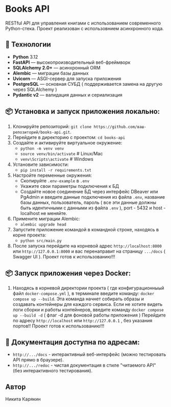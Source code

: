 # Books API

RESTful API для управления книгами с использованием современного Python-стека.
Проект реализован с использовнием асинхронного кода.

## 🚀 Технологии

- **Python** 3.12
- **FastAPI** — высокопроизводительный веб-фреймворк
- **SQLAlchemy 2.0+** — асинхронный ORM
- **Alembic** — миграции базы данных
- **Uvicorn** — ASGI-сервер для запуска приложения
- **PostgreSQL** — основная СУБД ( поддерживается замена на другую через SQLAlchemy )
- **Pydantic v2** — валидация данных и сериализация

## 📦 Установка и запуск приложения локально:
1. Клонируйте репозиторий:
   ```git clone https://github.com/ваш-репозиторий/books-api.git```.
2. Перейдите в директорию с проектом:
   ```cd books-api```
3. Создайте и активируйте виртуальное окружение:
   - ```python -m venv venv```
   - ```source venv/bin/activate```  # Linux/Mac
   - ```venv\Scripts\activate```     # Windows
4. Установите зависимости:
   - ```pip install -r requirements.txt```
5. Настройте переменные окружения:
   - Скопируйте ```.env-example``` в ```.env```
   - Укажите свои параметры подключения к БД
   - Создайте новое соединение БД через интерфейс DBeaver или PgAdmin и введите данные подключения из файла ```.env```,
     название базы данных, пользователь, пароль ( все эти данные должны быть идентичными с данными из файла ```.env``` ), port - 5432 и host - localhost не меняйте.
6. Примените миграции Alembic:
   - ```alembic upgrade head```
7. Запустите приложение командой в командной строке, находясь в корне проекта:
   - ```python src/main.py```
8. После запуска перейдите на корневой адрес ```http://localhost:8000``` или ```http://127.0.0.1:8000``` и вас перенаправит на
   страницу ```.../docs``` ( Swagger UI ). Проект готов к использованию!!!
  
## 📦 Запуск приложения через Docker:

1. Находясь в корневой директории проекта ( где конфигурационныый файл ```docker-compose.yml``` ), в терминале введите команду:
```docker compose up --build```. Эта команда начнет собирать образы и создавать контейнеры для каждого сервиса.
Если не хотите видеть логи сборки и работы контейнеров, введите команду ```docker compose up --build -d``` ( флаг -d для фоновой работы приложения )
Перейдите по адресу ```http://localhost``` или ```http://127.0.0.1``` , без указания портов!!
Проект готов к использованию!!!

## 📝 Документация доступна по адресам:
- ```http://.../docs``` - интерактивный веб-интерфейс (можно тестировать API прямо в браузере).
- ```http://.../redoc``` - чистая документация в стиле "читаемого API" (без интерактивного тестирования).

## Автор
Никита Карякин

